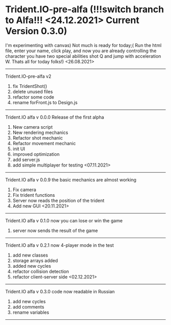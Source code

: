 # Trident.IO-pre-alfa (!!!switch branch to Alfa!!! <24.12.2021> Current Version 0.3.0)
I'm experimenting with canvas)
Not much is ready for today;(
Run the html file, enter your name, click play, and now you are already controlling the character you have two special abilities shot Q and jump with acceleration W.
Thats all for today folks!) <26.08.2021>

---------------------------------------------
Trident.IO-pre-alfa v2
 1. fix TridentShot()
 2. delete unused files
 3. refactor some code
 4. rename forFront.js to Design.js

 --------------------------------------------
 Trident.IO alfa v 0.0.0 Release of the first alpha
 1. New camera script
 2. New  rendering mechanics
 3. Refactor shot mechanic
 4. Refactor movement mechanic
 5. init UI
 6. improved optimization
 7. add server.js
 8. add simple multiplayer for testing
 <07.11.2021>
 ------------------------------------------
 Trident.IO alfa v 0.0.9 the basic mechanics are almost working
 1. Fix camera
 2. Fix trident functions
 3. Server now reads the position of the trident
 4. Add new GUI
 <20.11.2021>
 ---------------------------------------------
 Trident.IO alfa v 0.1.0 now you can lose or win the game
 1. server now sends the result of the game
 ---------------------------------------------
 Trident.IO alfa v 0.2.1 now 4-player mode in the test
 1. add new classes
 2. storage arrays added
 3. added new cycles
 4. refactor collision detection
 5. refactor client-server side
 <02.12.2021>
 ------------------------------
Trident.IO alfa v 0.3.0 code now readable in Russian
1. add new cycles
2. add comments
3. rename variables
-----------------------------------------------------

